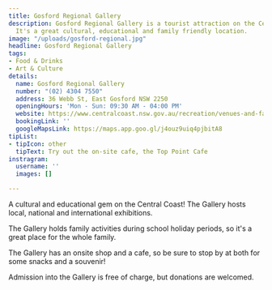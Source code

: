 ```yaml
---
title: Gosford Regional Gallery
description: Gosford Regional Gallery is a tourist attraction on the Central Coast.
  It's a great cultural, educational and family friendly location.
image: "/uploads/gosford-regional.jpg"
headline: Gosford Regional Gallery
tags:
- Food & Drinks
- Art & Culture
details:
  name: Gosford Regional Gallery
  number: "(02) 4304 7550"
  address: 36 Webb St, East Gosford NSW 2250
  openingHours: 'Mon - Sun: 09:30 AM - 04:00 PM'
  website: https://www.centralcoast.nsw.gov.au/recreation/venues-and-facilities/galleries/gosford-regional-gallery/
  bookingLink: ''
  googleMapsLink: https://maps.app.goo.gl/j4ouz9uiq4pjbitA8
tipList:
- tipIcon: other
  tipText: Try out the on-site cafe, the Top Point Cafe
instragram:
  username: ''
  images: []

---
```

A cultural and educational gem on the Central Coast! The Gallery hosts local, national and international exhibitions.

The Gallery holds family activities during school holiday periods, so it's a great place for the whole family.

The Gallery has an onsite shop and a cafe, so be sure to stop by at both for some snacks and a souvenir!

Admission into the Gallery is free of charge, but donations are welcomed.